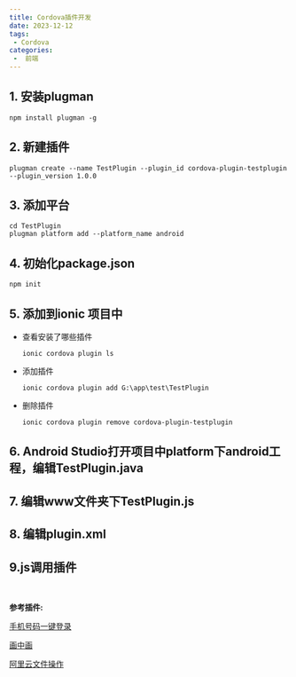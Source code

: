 ```yaml
---
title: Cordova插件开发
date: 2023-12-12
tags:
 - Cordova
categories:
 -  前端
---
```


<!-- # Cordova插件开发 -->

## 1. 安装plugman

```shell
npm install plugman -g
```



## 2. 新建插件

```shell
plugman create --name TestPlugin --plugin_id cordova-plugin-testplugin --plugin_version 1.0.0
```



## 3. 添加平台

```shell
cd TestPlugin
plugman platform add --platform_name android
```



## 4. 初始化package.json

```shell
npm init
```



## 5. 添加到ionic 项目中

* 查看安装了哪些插件

  ```shell
  ionic cordova plugin ls
  ```

* 添加插件

  ```shell
  ionic cordova plugin add G:\app\test\TestPlugin
  ```

* 删除插件

  ```shell
  ionic cordova plugin remove cordova-plugin-testplugin
  ```



## 6. Android Studio打开项目中platform下android工程，编辑TestPlugin.java



## 7. 编辑www文件夹下TestPlugin.js



## 8. 编辑plugin.xml



## 9.js调用插件


<br/>

**参考插件:**

[手机号码一键登录](https://github.com/lounai-chen/cordova-plugin-mobile-login)

[画中画](https://github.com/lounai-chen/cordova-plugin-floating-window)

[阿里云文件操作](https://github.com/lounai-chen/cordova-plugins-aliyunOSSupload)

